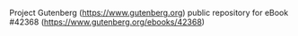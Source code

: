 Project Gutenberg (https://www.gutenberg.org) public repository for eBook #42368 (https://www.gutenberg.org/ebooks/42368)
